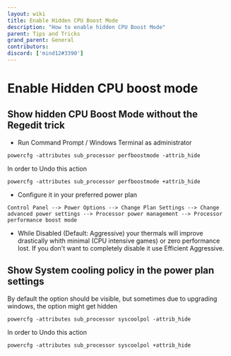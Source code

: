 ```yaml
---
layout: wiki
title: Enable Hidden CPU Boost Mode
description: "How to enable hidden CPU Boost Mode"
parent: Tips and Tricks
grand_parent: General
contributors:
discord: ['mind12#3390'] 
---
```


# Enable Hidden CPU boost mode

## Show hidden CPU Boost Mode without the Regedit trick

- Run Command Prompt / Windows Terminal as administrator


```
powercfg -attributes sub_processor perfboostmode -attrib_hide
```


In order to Undo this action


```
powercfg -attributes sub_processor perfboostmode +attrib_hide
```


-  Configure it in your preferred power plan

```
Control Panel --> Power Options --> Change Plan Settings --> Change advanced power settings --> Processor power management --> Processor performance boost mode
```

- While Disabled (Default: Aggressive) your thermals will improve drastically whith minimal (CPU intensive games) or zero performance lost. If you don't want to completely disable it use Efficient Aggressive.


## Show System cooling policy in the power plan settings

By default the option should be visible, but sometimes due to upgrading windows, the option might get hidden

```
powercfg -attributes sub_processor syscoolpol -attrib_hide
```

In order to Undo this action

```
powercfg -attributes sub_processor syscoolpol +attrib_hide
```
